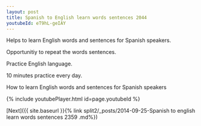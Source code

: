 ```yaml
---
layout: post
title: Spanish to English learn words sentences 2044 
youtubeId: eT9hL-geIAY
---
```

 
 
Helps to learn English words and sentences for Spanish speakers.

Opportunitiy to repeat the words sentences. 

Practice English language. 
 
10 minutes practice every day. 
 
How to learn English words and sentences for Spanish speakers 
 
{% include youtubePlayer.html id=page.youtubeId %}
 
 
[Next]({{ site.baseurl }}{% link  split2/_posts/2014-09-25-Spanish to english learn words sentences 2359 .md%})
 
